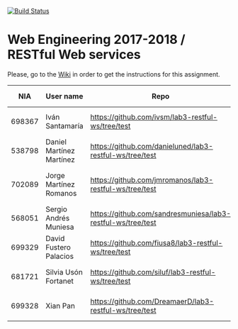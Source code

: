 [![Build Status](https://travis-ci.org/UNIZAR-30246-WebEngineering/lab3-restful-ws.svg?branch=master)](https://travis-ci.org/UNIZAR-30246-WebEngineering/lab3-restful-ws)
# Web Engineering 2017-2018 / RESTful Web services
Please, go to the [Wiki](https://github.com/UNIZAR-30246-WebEngineering/lab3-restful-ws/wiki) in order to get the instructions for this assignment.

NIA    | User name | Repo | Build Status | Improvement | Score
-------|-----------|------|--------------|-------------|--------
698367 | Iván Santamaría | https://github.com/ivsm/lab3-restful-ws/tree/test | [![Build Status](https://travis-ci.org/ivsm/lab3-restful-ws.svg?branch=test)](https://travis-ci.org/ivsm/lab3-restful-ws) | | |
538798 | Daniel Martínez Martínez | https://github.com/danieluned/lab3-restful-ws/tree/test | [![Build Status](https://travis-ci.org/danieluned/lab3-restful-ws.svg?branch=test)](https://travis-ci.org/danieluned/lab3-restful-ws) | |
702089 | Jorge Martínez Romanos | https://github.com/jmromanos/lab3-restful-ws/tree/test | [![Build Status](https://travis-ci.org/jmromanos/lab3-restful-ws.svg?branch=test)](https://travis-ci.org/jmromanos/lab3-restful-ws) | Proposal: Adapt code to use Swagger https://github.com/jmromanos/lab3-restful-ws/blob/test/swagger.json | :gift:
568051 | Sergio Andrés Muniesa | https://github.com/sandresmuniesa/lab3-restful-ws/tree/test | [![Build Status](https://travis-ci.org/sandresmuniesa/lab3-restful-ws.svg?branch=test)](https://travis-ci.org/sandresmuniesa/lab3-restful-ws) | |
699329 | David Fustero Palacios | https://github.com/fiusa8/lab3-restful-ws/tree/test | [![Build Status](https://travis-ci.org/fiusa8/lab3-restful-ws.svg?branch=test)](https://travis-ci.org/fiusa8/lab3-restful-ws) | |
681721 | Silvia Usón Fortanet | https://github.com/siluf/lab3-restful-ws/tree/test | [![Build Status](https://travis-ci.org/siluf/lab3-restful-ws.svg?branch=test)](https://travis-ci.org/siluf/lab3-restful-ws) | |
699328 | Xian Pan | https://github.com/DreamaerD/lab3-restful-ws/tree/test | [![Build Status](https://travis-ci.org/DreamaerD/lab3-restful-ws.svg?branch=test)](https://travis-ci.org/DreamaerD/lab3-restful-ws) | |

